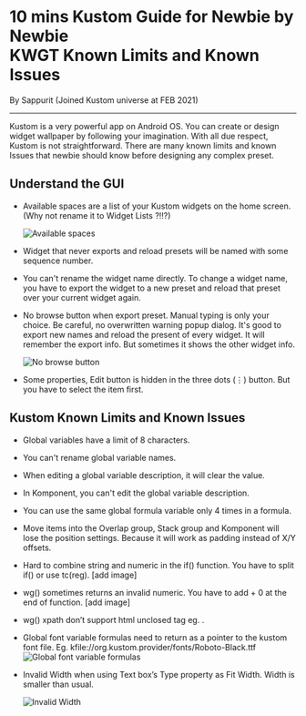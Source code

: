 10 mins Kustom Guide for Newbie by Newbie\
KWGT Known Limits and Known Issues
===========================================================================
By Sappurit (Joined Kustom universe at FEB 2021)

---

Kustom is a very powerful app on Android OS. You can create or design widget wallpaper by following your imagination. With all due respect, Kustom is not straightforward. There are many known limits and known Issues that newbie should know before designing any complex preset.

## Understand the GUI

- Available spaces are a list of your Kustom widgets on the home screen. (Why not rename it to Widget Lists ?!!?)

  ![Available spaces](https://s3.imgcdn.dev/ITFHu.png)

- Widget that never exports and reload presets will be named with some sequence number.

- You can't rename the widget name directly. To change a widget name, you have to export the widget to a new preset and reload that preset over your current widget again.

- No browse button when export preset. Manual typing is only your choice. Be careful, no overwritten warning popup dialog. It's good to export new names and reload the present of every widget. It will remember the export info. But sometimes it shows the other widget info.

  ![No browse button](https://s3.imgcdn.dev/ITXCL.png)

- Some properties, Edit button is hidden in the three dots (⋮) button. But you have to select the item first.


## Kustom Known Limits and Known Issues

- Global variables have a limit of 8 characters.

- You can't rename global variable names.

- When editing a global variable description, it will clear the value.

- In Komponent, you can't edit the global variable description.

- You can use the same global formula variable only 4 times in a formula.

- Move items into the Overlap group, Stack group and Komponent will lose the position settings. Because it will work as padding instead of X/Y offsets.

- Hard to combine string and numeric in the if() function. You have to split if() or use tc(reg).
  [add image]

- wg() sometimes returns an invalid numeric. You have to add + 0 at the end of function.
  [add image]

- wg() xpath don’t support html unclosed tag eg. <img>.

- Global font variable formulas need to return as a pointer to the kustom font file. Eg.
      kfile://org.kustom.provider/fonts/Roboto-Black.ttf
  ![Global font variable formulas](https://s3.imgcdn.dev/ITg7a.png)

- Invalid Width when using Text box’s Type property as Fit Width. Width is smaller than usual.

  ![Invalid Width](https://s3.imgcdn.dev/ITqxB.png)
